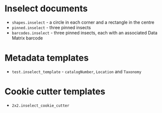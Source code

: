 # Inselect documents

* `shapes.inselect` - a circle in each corner and a rectangle in the centre
* `pinned.inselect` - three pinned insects
* `barcodes.inselect` - three pinned insects, each with an associated Data Matrix
   barcode

# Metadata templates
* `test.inselect_template` - `catalogNumber`, `Location` and `Taxonomy`

# Cookie cutter templates
* `2x2.inselect_cookie_cutter`

